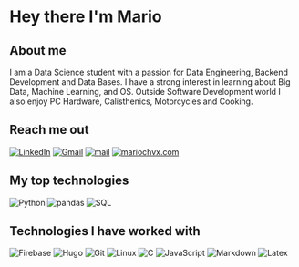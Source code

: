 # Hey there I'm Mario

## About me

I am a Data Science student with a passion for Data Engineering, Backend Development and Data Bases. I have a strong interest in learning about Big Data, Machine Learning, and OS. Outside Software Development world I also enjoy PC Hardware, Calisthenics, Motorcycles and Cooking.

## Reach me out

[![LinkedIn](https://img.shields.io/badge/-LinkedIn-0072b1?style=for-the-badge&logo=LinkedIn)](https://www.linkedin.com/in/mariochvx/)
[![Gmail](https://img.shields.io/badge/-Gmail-DB4437?style=for-the-badge&logo=Gmail&logoColor=white)](mailto:mariochavez1292@gmail.com)
[![mail](https://img.shields.io/badge/-contactme@mariochvx.com-000000?style=for-the-badge&logoColor=white)](mailto:contactme@mariochvx.commariochvx.com)
[![mariochvx.com](https://img.shields.io/badge/-mariocvhx.com-000000?style=for-the-badge&)](mariochvx.com)

## My top technologies

![Python](https://img.shields.io/badge/-Python-000000?style=for-the-badge&logo=Python)
![pandas](https://img.shields.io/badge/-pandas-000000?style=for-the-badge&logo=pandas)
![SQL](https://img.shields.io/badge/-PostgreSQL-000000?style=for-the-badge&logo=PostgreSQL)

## Technologies I have worked with

![Firebase](https://img.shields.io/badge/-Firebase-000000?style=for-the-badge&logo=Firebase)
![Hugo](https://img.shields.io/badge/-Hugo-000000?style=for-the-badge&logo=Hugo)
![Git](http://img.shields.io/badge/-Git-000000?style=for-the-badge&logo=Git)
![Linux](http://img.shields.io/badge/-Linux-000000?style=for-the-badge&logo=Linux)
![C](https://img.shields.io/badge/-C-000000?style=for-the-badge&logo=C)
![JavaScript](https://img.shields.io/badge/-JavaScript-000000?style=for-the-badge&logo=JavaScript)
![Markdown](http://img.shields.io/badge/-Markdown-000000?style=for-the-badge&logo=Markdown)
![Latex](http://img.shields.io/badge/-LaTeX-000000?style=for-the-badge&logo=LaTeX)
